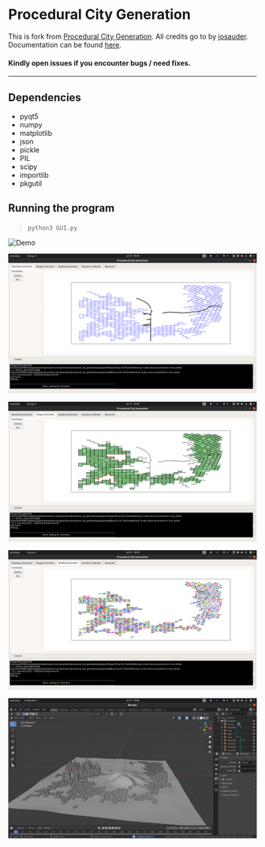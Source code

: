 # Procedural City Generation

This is fork from [Procedural City Generation](https://github.com/josauder/procedural_city_generation). All credits go to by [josauder](https://github.com/josauder). Documentation can be found [here](http://josauder.github.io/procedural_city_generation).

#### Kindly open issues if you encounter bugs / need fixes.

---


## Dependencies

- pyqt5
- numpy
- matplotlib
- json
- pickle
- PIL
- scipy
- importlib
- pkgutil


## Running the program

> `python3 GUI.py`

![Demo](./doc/videos/procedural-city-generation.gif)

![roadnetwork](./doc/images/demo-1.png)

![polygons](./doc/images/demo-2.png)

![building](./doc/images/demo-3.png)

![blender](./doc/images/demo-4.png)
